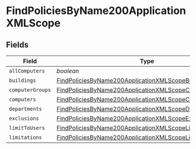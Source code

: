# FindPoliciesByName200ApplicationXMLScope


## Fields

| Field                                                                                                                                         | Type                                                                                                                                          | Required                                                                                                                                      | Description                                                                                                                                   |
| --------------------------------------------------------------------------------------------------------------------------------------------- | --------------------------------------------------------------------------------------------------------------------------------------------- | --------------------------------------------------------------------------------------------------------------------------------------------- | --------------------------------------------------------------------------------------------------------------------------------------------- |
| `allComputers`                                                                                                                                | *boolean*                                                                                                                                     | :heavy_minus_sign:                                                                                                                            | N/A                                                                                                                                           |
| `buildings`                                                                                                                                   | [FindPoliciesByName200ApplicationXMLScopeBuildings](../../models/operations/findpoliciesbyname200applicationxmlscopebuildings.md)[]           | :heavy_minus_sign:                                                                                                                            | N/A                                                                                                                                           |
| `computerGroups`                                                                                                                              | [FindPoliciesByName200ApplicationXMLScopeComputerGroups](../../models/operations/findpoliciesbyname200applicationxmlscopecomputergroups.md)[] | :heavy_minus_sign:                                                                                                                            | N/A                                                                                                                                           |
| `computers`                                                                                                                                   | [FindPoliciesByName200ApplicationXMLScopeComputers](../../models/operations/findpoliciesbyname200applicationxmlscopecomputers.md)[]           | :heavy_minus_sign:                                                                                                                            | N/A                                                                                                                                           |
| `departments`                                                                                                                                 | [FindPoliciesByName200ApplicationXMLScopeDepartments](../../models/operations/findpoliciesbyname200applicationxmlscopedepartments.md)[]       | :heavy_minus_sign:                                                                                                                            | N/A                                                                                                                                           |
| `exclusions`                                                                                                                                  | [FindPoliciesByName200ApplicationXMLScopeExclusions](../../models/operations/findpoliciesbyname200applicationxmlscopeexclusions.md)           | :heavy_minus_sign:                                                                                                                            | N/A                                                                                                                                           |
| `limitToUsers`                                                                                                                                | [FindPoliciesByName200ApplicationXMLScopeLimitToUsers](../../models/operations/findpoliciesbyname200applicationxmlscopelimittousers.md)       | :heavy_minus_sign:                                                                                                                            | N/A                                                                                                                                           |
| `limitations`                                                                                                                                 | [FindPoliciesByName200ApplicationXMLScopeLimitations](../../models/operations/findpoliciesbyname200applicationxmlscopelimitations.md)         | :heavy_minus_sign:                                                                                                                            | N/A                                                                                                                                           |